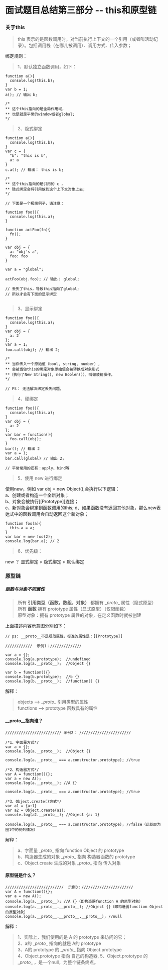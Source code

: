 # 面试题目总结第三部分 -- this和原型链

### 关于this

> this 表示的是函数调用时，对当前执行上下文的一个引用（或者叫活动记录）。包括调用栈（在哪儿被调用）、调用方式、传入参数；

绑定规则：    

> 1、默认独立函数调用，如下：

```
function a(){
  console.log(this.b);
}
var b = 1;
a(); // 输出 b;

/*
** 这个this指向的是全局作用域，
** 也是就是平常的window或者global;
*/
```
> 2、隐式绑定

```
function a(){
  console.log(this.b);
}
var c = {
  "b": "this is b",
  a: a
}
c.a(); // 输出： this is b;

/*
** 这个this指向的是引用的 c ，
** 隐式绑定会将引用放到这个上下文对象上去;
*/

// 下面是一个极端例子，请注意：

function foo(){
  console.log(this.a);
}

function actFoo(fn){
  fn();
}

var obj = {
  a: "obj's a",
  foo: foo
}

var a = "global";

actFoo(obj.foo); // 输出： global;

// 丢失了this，导致this指向了global;
// 所以才会有下面的显示绑定


```

> 3、显示绑定

```
function foo(){
  console.log(this.a);
}
var obj = {
  a: 2
};
var a = 1;
foo.call(obj); // 输出 2;

/*
** 当你传入一个原始值（bool, string, number）,
** 会被当做this的绑定对象原始值会被转换成对象形式
**（执行了New String(), new Boolen()），叫做装箱操作。
*/

// PS： 无法解决绑定丢失问题。
```

> 4、硬绑定

```
function foo(){
  console.log(this.a);
}
var obj = {
  a: 2
};
var bar = function(){
  foo.call(obj);
}
bar(); // 输出 2
var a = 1;
bar.call(global) // 输出 2;

// 平常常用的还有：apply、bind等

```

> 5、使用 new 进行绑定

使用new，例如 var obj = new Object(),会执行以下逻辑：            
a、创建或者构造一个全新对象；              
b、对象会被执行[[Prototype]]连接；                
c、新对象会绑定到函数调用的this;
d、如果函数没有返回其他对象，那么new表达式中的函数调用会自动返回这个新对象；
```
function foo(a){
  this.a = a;
}
var bar = new foo(2);
console.log(bar.a); // 2
```

> 6、优先级：

new ？ 显式绑定 > 隐式绑定 > 默认绑定

### 原型链

##### 函数与对象不同属性

> 所有 **引用类型（函数，数组，对象）** 都拥有 \__proto__ 属性（隐式原型）    
> 所有 **函数** 拥有 prototype 属性（显式原型）（仅限函数）    
> 原型对象：拥有 prototype 属性的对象，在定义函数时就被创建

上面描述内容示意图分别如下：      

```
// ps: __proto__不是规范属性，标准的属性是：[[Prototype]]

////////////  示例1：//////////////

var a = {};
console.log(a.prototype);  //undefined
console.log(a.__proto__);  //Object {}

var b = function(){}
console.log(b.prototype);  //b {}
console.log(b.__proto__);  //function() {}
```
解释：
> objects --> \__proto__   引用类型的属性    
> functions --> prototype  函数具有的属性

#### \__proto__指向谁？

```
///////////////////////// 示例2： ///////////////////////

/*1、字面量方式*/
var a = {};
console.log(a.__proto__);  //Object {}

console.log(a.__proto__ === a.constructor.prototype); //true

/*2、构造器方式*/
var A = function(){};
var a = new A();
console.log(a.__proto__); //A {}

console.log(a.__proto__ === a.constructor.prototype); //true

/*3、Object.create()方式*/
var a1 = {a:1}
var a2 = Object.create(a1);
console.log(a2.__proto__); //Object {a: 1}

console.log(a.__proto__ === a.constructor.prototype); //false（此处即为图1中的例外情况）
```
解释：
> a、字面量 \__proto__ 指向 function Object 的 prototype      
> b、构造器生成的对象 \__proto__ 指向 构造器函数的 prototype     
> c、Object.create 生成的对象 \__proto__ 指向 传入对象      

#### 原型链是什么？


```
//////////////////////////  示例3：///////////////////////
var A = function(){};
var a = new A();
console.log(a.__proto__); //A {}（即构造器function A 的原型对象）
console.log(a.__proto__.__proto__); //Object {}（即构造器function Object 的原型对象）
console.log(a.__proto__.__proto__.__proto__); //null
```
解释：
> 1、实际上，我们使用的是 A 的 prototype 来访问的它；     
> 2、a的 \__proto__ 指向的就是 A的 prototype       
> 3、A的 prototype 的 \__proto__ 指向 Object.prototype         
> 4、Object.prototype 指向 自己的构造器,
> 5、Object.prototype 的  \__proto__ ，是一个null，为整个链条终点。
